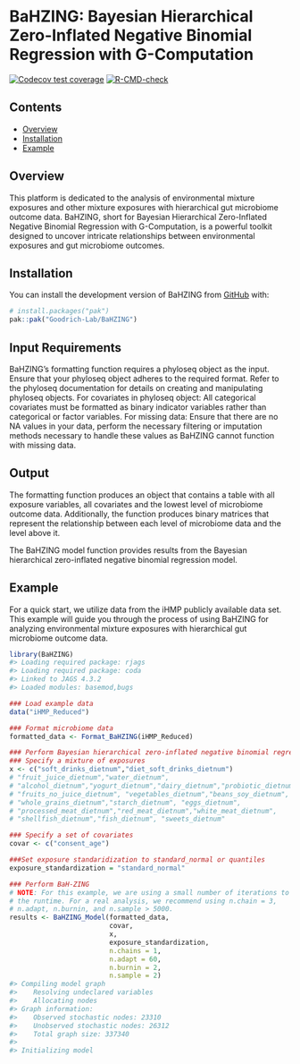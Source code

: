 
<!-- README.md is generated from README.Rmd. Please edit that file -->

# BaHZING: Bayesian Hierarchical Zero-Inflated Negative Binomial Regression with G-Computation

<!-- badges: start -->

[![Codecov test
coverage](https://codecov.io/gh/Goodrich-Lab/BaHZING/branch/main/graph/badge.svg)](https://app.codecov.io/gh/Goodrich-Lab/BaHZING?branch=main)
[![R-CMD-check](https://github.com/Goodrich-Lab/BaHZING/actions/workflows/R-CMD-check.yaml/badge.svg)](https://github.com/Goodrich-Lab/BaHZING/actions/workflows/R-CMD-check.yaml)
<!-- badges: end -->

## Contents

- [Overview](#overview)
- [Installation](#overview)
- [Example](#example)

## Overview

This platform is dedicated to the analysis of environmental mixture
exposures and other mixture exposures with hierarchical gut microbiome
outcome data. BaHZING, short for Bayesian Hierarchical Zero-Inflated
Negative Binomial Regression with G-Computation, is a powerful toolkit
designed to uncover intricate relationships between environmental
exposures and gut microbiome outcomes.

## Installation

You can install the development version of BaHZING from
[GitHub](https://github.com/) with:

``` r
# install.packages("pak")
pak::pak("Goodrich-Lab/BaHZING")
```

## Input Requirements

BaHZING’s formatting function requires a phyloseq object as the input.
Ensure that your phyloseq object adheres to the required format. Refer
to the phyloseq documentation for details on creating and manipulating
phyloseq objects. For covariates in phyloseq object: All categorical
covariates must be formatted as binary indicator variables rather than
categorical or factor variables. For missing data: Ensure that there are
no NA values in your data, perform the necessary filtering or imputation
methods necessary to handle these values as BaHZING cannot function with
missing data.

## Output

The formatting function produces an object that contains a table with
all exposure variables, all covariates and the lowest level of
microbiome outcome data. Additionally, the function produces binary
matrices that represent the relationship between each level of
microbiome data and the level above it.

The BaHZING model function provides results from the Bayesian
hierarchical zero-inflated negative binomial regression model.

## Example

For a quick start, we utilize data from the iHMP publicly available data
set. This example will guide you through the process of using BaHZING
for analyzing environmental mixture exposures with hierarchical gut
microbiome outcome data.

``` r
library(BaHZING)
#> Loading required package: rjags
#> Loading required package: coda
#> Linked to JAGS 4.3.2
#> Loaded modules: basemod,bugs

### Load example data
data("iHMP_Reduced")

### Format microbiome data
formatted_data <- Format_BaHZING(iHMP_Reduced)

### Perform Bayesian hierarchical zero-inflated negative binomial regression with g-computation
### Specify a mixture of exposures
x <- c("soft_drinks_dietnum","diet_soft_drinks_dietnum")
# "fruit_juice_dietnum","water_dietnum",
# "alcohol_dietnum","yogurt_dietnum","dairy_dietnum","probiotic_dietnum",
# "fruits_no_juice_dietnum", "vegetables_dietnum","beans_soy_dietnum", 
# "whole_grains_dietnum","starch_dietnum", "eggs_dietnum", 
# "processed_meat_dietnum","red_meat_dietnum","white_meat_dietnum",
# "shellfish_dietnum","fish_dietnum", "sweets_dietnum"

### Specify a set of covariates
covar <- c("consent_age")

###Set exposure standaridization to standard_normal or quantiles
exposure_standardization = "standard_normal"

### Perform BaH-ZING
# NOTE: For this example, we are using a small number of iterations to reduce 
# the runtime. For a real analysis, we recommend using n.chain = 3, 
# n.adapt, n.burnin, and n.sample > 5000.
results <- BaHZING_Model(formatted_data,
                         covar,
                         x,
                         exposure_standardization,
                         n.chains = 1,
                         n.adapt = 60,
                         n.burnin = 2,
                         n.sample = 2)
#> Compiling model graph
#>    Resolving undeclared variables
#>    Allocating nodes
#> Graph information:
#>    Observed stochastic nodes: 23310
#>    Unobserved stochastic nodes: 26312
#>    Total graph size: 337340
#> 
#> Initializing model
```
